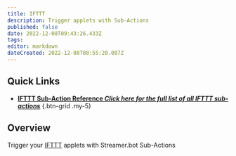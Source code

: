 ```yaml
---
title: IFTTT
description: Trigger applets with Sub-Actions
published: false
date: 2022-12-08T09:43:26.433Z
tags: 
editor: markdown
dateCreated: 2022-12-08T08:55:20.007Z
---
```


## Quick Links
- [<i class="mdi mdi-lightning-bolt-outline"></i> **IFTTT Sub-Action Reference *Click here for the full list of all IFTTT sub-actions***](/en/Sub-Actions/IFTTT)
{.btn-grid .my-5}

## Overview
Trigger your [IFTTT](https://ifttt.com) applets with Streamer.bot Sub-Actions